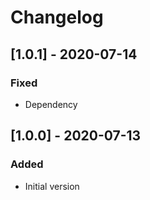 # Changelog

## [1.0.1] - 2020-07-14

### Fixed
- Dependency

## [1.0.0] - 2020-07-13

### Added
- Initial version
